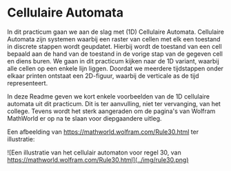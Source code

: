 # Cellulaire Automata

In dit practicum gaan we aan de slag met (1D) Cellulaire Automata. Cellulaire Automata zijn systemen waarbij een raster van cellen met elk een toestand in discrete stappen wordt geupdatet. Hierbij wordt de toestand van een cell bepaald aan de hand van de toestand in de vorige stap van de gegeven cell en diens buren. We gaan in dit practicum kijken naar de 1D variant, waarbij alle cellen op een enkele lijn liggen. Doordat we meerdere tijdstappen onder elkaar printen ontstaat een 2D-figuur, waarbij de verticale as de tijd representeert.

In deze Readme geven we kort enkele voorbeelden van de 1D cellulaire automata uit dit practicum. Dit is ter aanvulling, niet ter vervanging, van het college. Tevens wordt het sterk aangeraden om de pagina's van Wolfram MathWorld er op na te slaan voor diepgaandere uitleg.

Een afbeelding van https://mathworld.wolfram.com/Rule30.html ter illustratie:

![Een illustratie van het cellulair automaton voor regel 30, van https://mathworld.wolfram.com/Rule30.html](../img/rule30.png)




